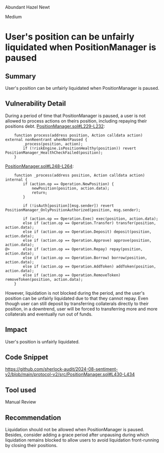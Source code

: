 Abundant Hazel Newt

Medium

# User's position can be unfairly liquidated when PositionManager is paused

## Summary
User's position can be unfairly liquidated when PositionManager is paused.

## Vulnerability Detail

During a period of time that PositionManager is paused, a user is not allowed to process actions on theirs position, including repaying their positions debt.
[PositionManager.sol#L229-L232](https://github.com/sherlock-audit/2024-08-sentiment-v2/blob/main/protocol-v2/src/PositionManager.sol#L229-L232):
```solidity
    function process(address position, Action calldata action) external nonReentrant whenNotPaused {
        _process(position, action);
        if (!riskEngine.isPositionHealthy(position)) revert PositionManager_HealthCheckFailed(position);
    }
```
[PositionManager.sol#L248-L264](https://github.com/sherlock-audit/2024-08-sentiment-v2/blob/main/protocol-v2/src/PositionManager.sol#L248-L264):
```solidity
    function _process(address position, Action calldata action) internal {
        if (action.op == Operation.NewPosition) {
            newPosition(position, action.data);
            return;
        }

        if (!isAuth[position][msg.sender]) revert PositionManager_OnlyPositionAuthorized(position, msg.sender);

        if (action.op == Operation.Exec) exec(position, action.data);
        else if (action.op == Operation.Transfer) transfer(position, action.data);
        else if (action.op == Operation.Deposit) deposit(position, action.data);
        else if (action.op == Operation.Approve) approve(position, action.data);
@>      else if (action.op == Operation.Repay) repay(position, action.data);
        else if (action.op == Operation.Borrow) borrow(position, action.data);
        else if (action.op == Operation.AddToken) addToken(position, action.data);
        else if (action.op == Operation.RemoveToken) removeToken(position, action.data);
    }
```

However, liquidation is not blocked during the period, and the user's position can be unfairly liquidated due to that they cannot repay. Even though user can still deposit by transferring collaterals directly to their position, in a downtrend, user will be forced to transferring more and more collaterals and eventually run out of funds.

## Impact
User's position is unfairly liquidated.

## Code Snippet
https://github.com/sherlock-audit/2024-08-sentiment-v2/blob/main/protocol-v2/src/PositionManager.sol#L430-L434

## Tool used
Manual Review

## Recommendation
Liquidation should not be allowed when PositionManager is paused. Besides, consider adding a grace period after unpausing during which liquidation remains blocked to allow users to avoid liquidation front-running by closing their positions.